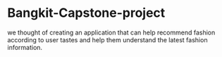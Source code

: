 # Bangkit-Capstone-project
we thought of creating an application that can help recommend fashion according to user tastes and help them understand the latest fashion information.
